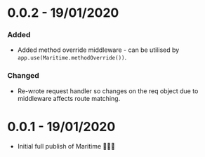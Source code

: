# 0.0.2 - 19/01/2020

### Added
- Added method override middleware - can be utilised by `app.use(Maritime.methodOverride())`.

### Changed
- Re-wrote request handler so changes on the req object due to middleware affects route matching.

# 0.0.1 - 19/01/2020

- Initial full publish of Maritime 🎉🎉🎉
